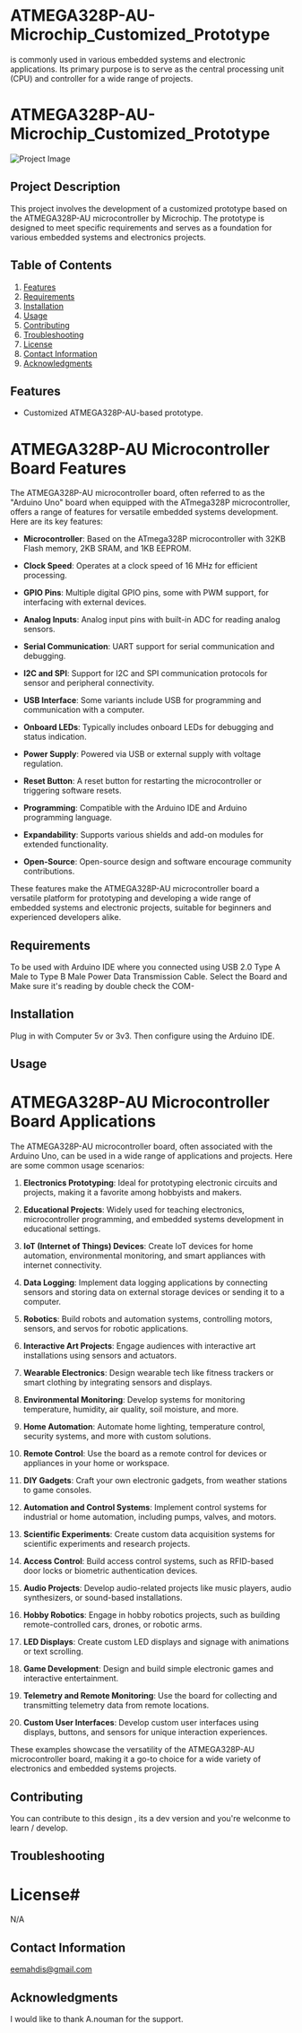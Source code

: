 # ATMEGA328P-AU-Microchip_Customized_Prototype
 is commonly used in various embedded systems and electronic applications. Its primary purpose is to serve as the central processing unit (CPU) and controller for a wide range of projects.
# ATMEGA328P-AU-Microchip_Customized_Prototype

![Project Image](3D_Nano.JPG)

## Project Description

This project involves the development of a customized prototype based on the ATMEGA328P-AU microcontroller by Microchip. The prototype is designed to meet specific requirements and serves as a foundation for various embedded systems and electronics projects.

## Table of Contents

1. [Features](#features)
2. [Requirements](#requirements)
3. [Installation](#installation)
4. [Usage](#usage)
5. [Contributing](#contributing)
6. [Troubleshooting](#troubleshooting)
7. [License](#license)
8. [Contact Information](#contact-information)
9. [Acknowledgments](#acknowledgments)

## Features

- Customized ATMEGA328P-AU-based prototype.
# ATMEGA328P-AU Microcontroller Board Features

The ATMEGA328P-AU microcontroller board, often referred to as the "Arduino Uno" board when equipped with the ATmega328P microcontroller, offers a range of features for versatile embedded systems development. Here are its key features:

- **Microcontroller**: Based on the ATmega328P microcontroller with 32KB Flash memory, 2KB SRAM, and 1KB EEPROM.

- **Clock Speed**: Operates at a clock speed of 16 MHz for efficient processing.

- **GPIO Pins**: Multiple digital GPIO pins, some with PWM support, for interfacing with external devices.

- **Analog Inputs**: Analog input pins with built-in ADC for reading analog sensors.

- **Serial Communication**: UART support for serial communication and debugging.

- **I2C and SPI**: Support for I2C and SPI communication protocols for sensor and peripheral connectivity.

- **USB Interface**: Some variants include USB for programming and communication with a computer.

- **Onboard LEDs**: Typically includes onboard LEDs for debugging and status indication.

- **Power Supply**: Powered via USB or external supply with voltage regulation.

- **Reset Button**: A reset button for restarting the microcontroller or triggering software resets.

- **Programming**: Compatible with the Arduino IDE and Arduino programming language.

- **Expandability**: Supports various shields and add-on modules for extended functionality.

- **Open-Source**: Open-source design and software encourage community contributions.

These features make the ATMEGA328P-AU microcontroller board a versatile platform for prototyping and developing a wide range of embedded systems and electronic projects, suitable for beginners and experienced developers alike.


## Requirements

To be used with Arduino IDE where you connected using USB 2.0 Type A Male to Type B Male Power Data Transmission Cable.
Select the Board and Make sure it's reading by double check the COM-
## Installation
Plug in with Computer 5v or 3v3. Then configure using the Arduino IDE.
## Usage

# ATMEGA328P-AU Microcontroller Board Applications

The ATMEGA328P-AU microcontroller board, often associated with the Arduino Uno, can be used in a wide range of applications and projects. Here are some common usage scenarios:

1. **Electronics Prototyping**: Ideal for prototyping electronic circuits and projects, making it a favorite among hobbyists and makers.

2. **Educational Projects**: Widely used for teaching electronics, microcontroller programming, and embedded systems development in educational settings.

3. **IoT (Internet of Things) Devices**: Create IoT devices for home automation, environmental monitoring, and smart appliances with internet connectivity.

4. **Data Logging**: Implement data logging applications by connecting sensors and storing data on external storage devices or sending it to a computer.

5. **Robotics**: Build robots and automation systems, controlling motors, sensors, and servos for robotic applications.

6. **Interactive Art Projects**: Engage audiences with interactive art installations using sensors and actuators.

7. **Wearable Electronics**: Design wearable tech like fitness trackers or smart clothing by integrating sensors and displays.

8. **Environmental Monitoring**: Develop systems for monitoring temperature, humidity, air quality, soil moisture, and more.

9. **Home Automation**: Automate home lighting, temperature control, security systems, and more with custom solutions.

10. **Remote Control**: Use the board as a remote control for devices or appliances in your home or workspace.

11. **DIY Gadgets**: Craft your own electronic gadgets, from weather stations to game consoles.

12. **Automation and Control Systems**: Implement control systems for industrial or home automation, including pumps, valves, and motors.

13. **Scientific Experiments**: Create custom data acquisition systems for scientific experiments and research projects.

14. **Access Control**: Build access control systems, such as RFID-based door locks or biometric authentication devices.

15. **Audio Projects**: Develop audio-related projects like music players, audio synthesizers, or sound-based installations.

16. **Hobby Robotics**: Engage in hobby robotics projects, such as building remote-controlled cars, drones, or robotic arms.

17. **LED Displays**: Create custom LED displays and signage with animations or text scrolling.

18. **Game Development**: Design and build simple electronic games and interactive entertainment.

19. **Telemetry and Remote Monitoring**: Use the board for collecting and transmitting telemetry data from remote locations.

20. **Custom User Interfaces**: Develop custom user interfaces using displays, buttons, and sensors for unique interaction experiences.

These examples showcase the versatility of the ATMEGA328P-AU microcontroller board, making it a go-to choice for a wide variety of electronics and embedded systems projects.


## Contributing

You can contribute to this design , its a dev version and you're welconme to learn / develop. 
## Troubleshooting


# License#
N/A

## Contact Information

eemahdis@gmail.com
## Acknowledgments

I would like to thank A.nouman for the support. 
